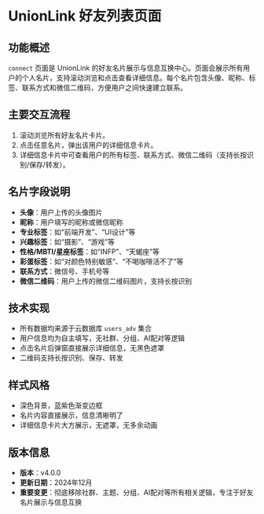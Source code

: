 # UnionLink 好友列表页面

## 功能概述

`connect` 页面是 UnionLink 的好友名片展示与信息互换中心。页面会展示所有用户的个人名片，支持滚动浏览和点击查看详细信息。每个名片包含头像、昵称、标签、联系方式和微信二维码，方便用户之间快速建立联系。

## 主要交互流程

1. 滚动浏览所有好友名片卡片。
2. 点击任意名片，弹出该用户的详细信息卡片。
3. 详细信息卡片中可查看用户的所有标签、联系方式、微信二维码（支持长按识别/保存/转发）。

## 名片字段说明
- **头像**：用户上传的头像图片
- **昵称**：用户填写的昵称或微信昵称
- **专业标签**：如“前端开发”、“UI设计”等
- **兴趣标签**：如“摄影”、“游戏”等
- **性格/MBTI/星座标签**：如“INFP”、“天蝎座”等
- **彩蛋标签**：如“对颜色特别敏感”、“不喝咖啡活不了”等
- **联系方式**：微信号、手机号等
- **微信二维码**：用户上传的微信二维码图片，支持长按识别

## 技术实现
- 所有数据均来源于云数据库 `users_adv` 集合
- 用户信息均为自主填写，无社群、分组、AI配对等逻辑
- 点击名片后弹窗直接展示详细信息，无黑色遮罩
- 二维码支持长按识别、保存、转发

## 样式风格
- 深色背景，蓝紫色渐变边框
- 名片内容直接展示，信息清晰明了
- 详细信息卡片大方展示，无遮罩，无多余动画

## 版本信息
- **版本**：v4.0.0
- **更新日期**：2024年12月
- **重要变更**：彻底移除社群、主题、分组、AI配对等所有相关逻辑，专注于好友名片展示与信息互换 